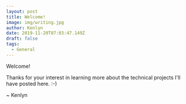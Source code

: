 ```yaml
---
layout: post
title: Welcome!
image: img/writing.jpg
author: Kenlyn
date: 2019-11-20T07:03:47.149Z
draft: false
tags: 
  - General
---
```


Welcome! 

Thanks for your interest in learning more about the technical projects I'll have posted here. :-)

~ Kenlyn
